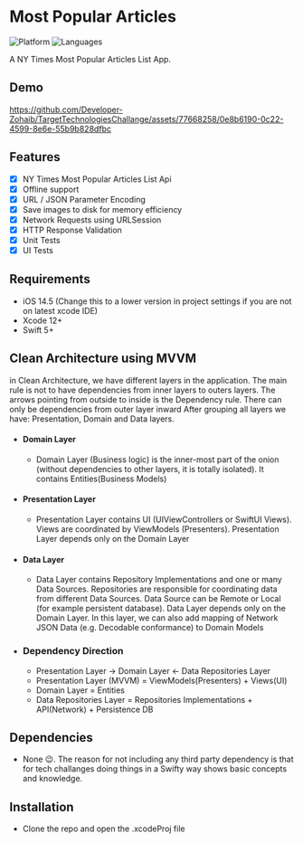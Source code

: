 # Most Popular Articles

![Platform](https://img.shields.io/badge/Platform-iOS-orange.svg)
![Languages](https://img.shields.io/badge/Language-Swift-orange.svg)

A NY Times Most Popular Articles List App.

## Demo

https://github.com/Developer-Zohaib/TargetTechnologiesChallange/assets/77668258/0e8b6190-0c22-4599-8e6e-55b9b828dfbc

## Features

- [x] NY Times Most Popular Articles List Api
- [x] Offline support
- [x] URL / JSON Parameter Encoding
- [x] Save images to disk for memory efficiency
- [x] Network Requests using URLSession
- [x] HTTP Response Validation
- [x] Unit Tests
- [x] UI Tests

## Requirements

- iOS 14.5 (Change this to a lower version in project settings if you are not on latest xcode IDE)
- Xcode 12+
- Swift 5+

## Clean Architecture using MVVM
in Clean Architecture, we have different layers in the application. The main rule is not to have dependencies from inner layers to outers layers. The arrows pointing from outside to inside is the Dependency rule. There can only be dependencies from outer layer inward
After grouping all layers we have: Presentation, Domain and Data layers.
- #### Domain Layer 
  - Domain Layer (Business logic) is the inner-most part of the onion (without dependencies to other layers, it is totally isolated). It contains Entities(Business Models)
- #### Presentation Layer 
  - Presentation Layer contains UI (UIViewControllers or SwiftUI Views). Views are coordinated by ViewModels (Presenters). Presentation Layer depends only on the Domain Layer
- #### Data Layer
  - Data Layer contains Repository Implementations and one or many Data Sources. Repositories are responsible for coordinating data from different Data Sources. Data Source can be Remote or Local (for example persistent database). Data Layer depends only on the Domain Layer. In this layer, we can also add mapping of Network JSON Data (e.g. Decodable conformance) to Domain Models

- ### Dependency Direction
  - Presentation Layer -> Domain Layer <- Data Repositories Layer
  - Presentation Layer (MVVM) = ViewModels(Presenters) + Views(UI)
  - Domain Layer = Entities
  - Data Repositories Layer = Repositories Implementations + API(Network) + Persistence DB
 
## Dependencies

- None 😉. The reason for not including any third party dependency is that for tech challanges doing things in a Swifty way shows basic concepts and knowledge.

## Installation

- Clone the repo and open the .xcodeProj file

